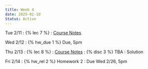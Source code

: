```yaml
---
title: Week 4
date: 2025-02-10
Status: Active
---
```


Tue 2/11
: {% lec 7 %}
  : [Course Notes](https://data101.org/notes/3-query_perf/indexes.html)

Wed 2/12
: {% hw_due 1 %} Due, 5pm

Thu 2/13
: {% lec 8 %}
  : [Course Notes](https://data101.org/notes/3-query_perf/query-planning.html)
: {% disc 3 %} TBA 
  : Solution

Fri 2/14
: {% hw_rel 2 %} Homework 2
  : Due Wed 2/26, 5pm
